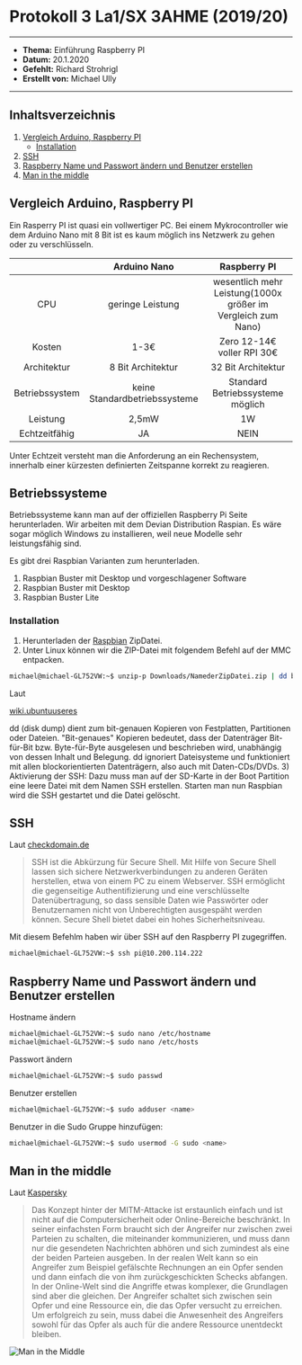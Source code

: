 # Protokoll 3 La1/SX 3AHME (2019/20)
--------------
 * **Thema:** Einführung Raspberry PI
  * **Datum:** 20.1.2020
  * **Gefehlt:** Richard Strohrigl
  * **Erstellt von:** Michael Ully 
  --------------------------------------------------
  ## Inhaltsverzeichnis
  1.  [Vergleich Arduino, Raspberry PI](#vergleich-arduino-raspberry-pi)
      * [Installation](#installation)
  2.  [SSH](#ssh)
  3.  [Raspberry Name und Passwort ändern und Benutzer erstellen](#raspberry-name-und-passwort-ändern-und-benutzer-erstellen)
  4.  [Man in the middle](#man-in-the-middle)
      
   ## Vergleich Arduino, Raspberry PI
   Ein Rasperry PI ist quasi ein vollwertiger PC. Bei einem Mykrocontroller wie dem Arduino Nano mit 8 Bit ist es kaum möglich ins Netzwerk zu gehen oder zu verschlüsseln.
   
   
   |      | Arduino Nano | Raspberry PI |
   |:----:|:------------:|:------------:|
   | CPU  | geringe Leistung | wesentlich mehr Leistung(1000x größer im Vergleich zum Nano)|
   | Kosten | 1-3€ | Zero 12-14€ voller RPI 30€ |
   | Architektur | 8 Bit Architektur | 32 Bit Architektur |
   | Betriebssystem | keine Standardbetriebssysteme | Standard Betriebssysteme möglich |
   | Leistung | 2,5mW | 1W |
   | Echtzeitfähig | JA | NEIN |
   
   Unter Echtzeit versteht man die Anforderung an ein Rechensystem, innerhalb einer kürzesten definierten Zeitspanne korrekt zu reagieren.
   
   ## Betriebssysteme
   
   Betriebssysteme kann man auf der offiziellen Raspberry Pi Seite herunterladen. Wir arbeiten mit dem Devian Distribution Raspian. Es wäre sogar möglich 
   Windows zu installieren, weil neue Modelle sehr leistungsfähig sind.
   
   Es gibt drei Raspbian Varianten zum herunterladen.
   1) Raspbian Buster mit Desktop und vorgeschlagener Software
   2) Raspbian Buster mit Desktop
   3) Raspbian Buster Lite 
   
   ### Installation
   
   1) Herunterladen der [Raspbian](https://www.raspberrypi.org/downloads/raspbian/) ZipDatei.
   2) Unter Linux können wir die ZIP-Datei mit folgendem Befehl auf der MMC entpacken.
   ````bash
michael@michael-GL752VW:~$ unzip-p Downloads/NamederZipDatei.zip | dd bs=4M of=/dev/nmcblk0
````
Laut 

[wiki.ubuntuuseres](https://wiki.ubuntuusers.de/dd/)

dd (disk dump) dient zum bit-genauen Kopieren von Festplatten, Partitionen oder Dateien. "Bit-genaues" Kopieren bedeutet, dass der Datenträger Bit-für-Bit bzw. Byte-für-Byte ausgelesen und beschrieben wird, unabhängig von dessen Inhalt und Belegung. dd ignoriert Dateisysteme und funktioniert mit allen blockorientierten Datenträgern, also auch mit Daten-CDs/DVDs.
  3) Aktivierung der SSH: Dazu muss man auf der SD-Karte in der Boot Partition eine leere Datei mit dem Namen SSH erstellen. Starten man nun Raspbian wird die SSH gestartet und die Datei gelöscht.
  
  ## SSH
  Laut [checkdomain.de](https://www.checkdomain.de/hosting/lexikon/ssh/)
  
> SSH ist die Abkürzung für Secure Shell. Mit Hilfe von Secure Shell lassen sich sichere Netzwerkverbindungen zu anderen Geräten herstellen, etwa von einem PC zu einem Webserver. SSH ermöglicht die gegenseitige Authentifizierung und eine verschlüsselte Datenübertragung, so dass sensible Daten wie Passwörter oder Benutzernamen nicht von Unberechtigten ausgespäht werden können. Secure Shell bietet dabei ein hohes Sicherheitsniveau.

Mit diesem Befehlm haben wir über SSH auf den Raspberry PI zugegriffen.

 ````bash
michael@michael-GL752VW:~$ ssh pi@10.200.114.222
````

## Raspberry Name und Passwort ändern und Benutzer erstellen

Hostname ändern

 ````bash
michael@michael-GL752VW:~$ sudo nano /etc/hostname
michael@michael-GL752VW:~$ sudo nano /etc/hosts
````
Passwort ändern

 ````bash
michael@michael-GL752VW:~$ sudo passwd
````
Benutzer erstellen

 ````bash
michael@michael-GL752VW:~$ sudo adduser <name>
````
Benutzer in die Sudo Gruppe hinzufügen:

````bash
michael@michael-GL752VW:~$ sudo usermod -G sudo <name>
````
## Man in the middle

Laut [Kaspersky](https://www.kaspersky.de/blog/was-ist-eine-man-in-the-middle-attacke/905/)

>Das Konzept hinter der MITM-Attacke ist erstaunlich einfach und ist nicht auf die Computersicherheit oder Online-Bereiche beschränkt. In seiner einfachsten Form braucht sich der Angreifer nur zwischen zwei Parteien zu schalten, die miteinander kommunizieren, und muss dann nur die gesendeten Nachrichten abhören und sich zumindest als eine der beiden Parteien ausgeben. In der realen Welt kann so ein Angreifer zum Beispiel gefälschte Rechnungen an ein Opfer senden und dann einfach die von ihm zurückgeschickten Schecks abfangen. In der Online-Welt sind die Angriffe etwas komplexer, die Grundlagen sind aber die gleichen. Der Angreifer schaltet sich zwischen sein Opfer und eine Ressource ein, die das Opfer versucht zu erreichen. Um erfolgreich zu sein, muss dabei die Anwesenheit des Angreifers sowohl für das Opfer als auch für die andere Ressource unentdeckt bleiben.

![Man in the Middle](https://wiki.botfrei.de/images/7/73/Mitm.jpg)


   
